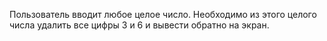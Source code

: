  Пользователь вводит любое целое число. Необходимо из этого целого числа удалить
все цифры 3 и 6 и вывести обратно на экран. 
